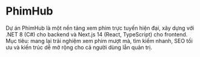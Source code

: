# PhimHub
Dự án PhimHub là một nền tảng xem phim trực tuyến hiện đại, xây dựng với .NET 8 (C#) cho backend và Next.js 14 (React, TypeScript) cho frontend. Mục tiêu: mang lại trải nghiệm xem phim mượt mà, tìm kiếm nhanh, SEO tối ưu và kiến trúc dễ mở rộng cho cả người dùng lẫn quản trị.
